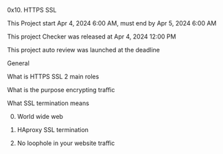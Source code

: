 0x10. HTTPS SSL

This Project start Apr 4, 2024 6:00 AM, must end by Apr 5, 2024 6:00 AM

This project Checker was released at Apr 4, 2024 12:00 PM

This project auto review was launched at the deadline

General

What is HTTPS SSL 2 main roles

What is the purpose encrypting traffic

What SSL termination means

0. World wide web

1. HAproxy SSL termination

2. No loophole in your website traffic
